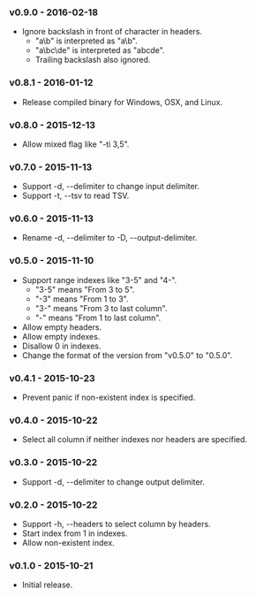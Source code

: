 ### v0.9.0 - 2016-02-18

- Ignore backslash in front of character in headers.
  - "a\\b" is interpreted as "a\b".
  - "a\bc\de" is interpreted as "abcde".
  - Trailing backslash also ignored.

### v0.8.1 - 2016-01-12

- Release compiled binary for Windows, OSX, and Linux.

### v0.8.0 - 2015-12-13

- Allow mixed flag like "-ti 3,5".

### v0.7.0 - 2015-11-13

- Support -d, --delimiter to change input delimiter.
- Support -t, --tsv to read TSV.

### v0.6.0 - 2015-11-13

- Rename -d, --delimiter to -D, --output-delimiter.

### v0.5.0 - 2015-11-10

- Support range indexes like "3-5" and "4-".
  - "3-5" means "From 3 to 5".
  - "-3" means "From 1 to 3".
  - "3-" means "From 3 to last column".
  - "-" means "From 1 to last column".
- Allow empty headers.
- Allow empty indexes.
- Disallow 0 in indexes.
- Change the format of the version from "v0.5.0" to "0.5.0".

### v0.4.1 - 2015-10-23

- Prevent panic if non-existent index is specified.

### v0.4.0 - 2015-10-22

- Select all column if neither indexes nor headers are specified.

### v0.3.0 - 2015-10-22

- Support -d, --delimiter to change output delimiter.

### v0.2.0 - 2015-10-22

- Support -h, --headers to select column by headers.
- Start index from 1 in indexes.
- Allow non-existent index.

### v0.1.0 - 2015-10-21

- Initial release.
